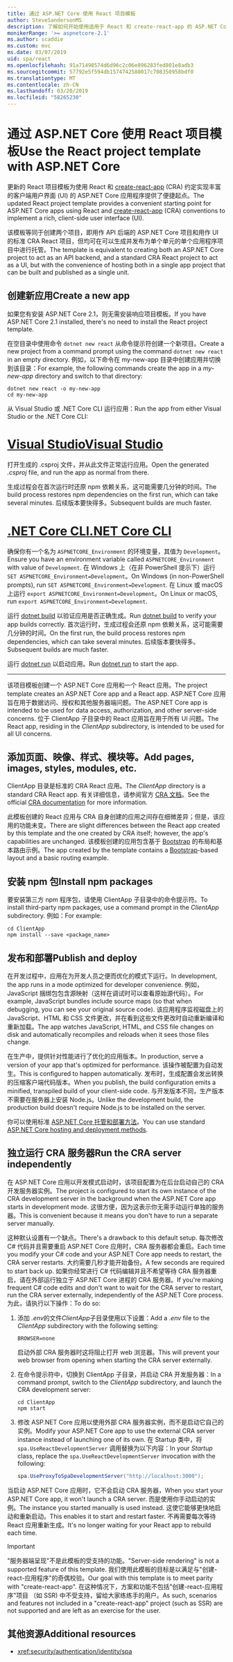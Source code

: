 ```yaml
---
title: 通过 ASP.NET Core 使用 React 项目模板
author: SteveSandersonMS
description: 了解如何开始使用适用于 React 和 create-react-app 的 ASP.NET Core 单页应用程序 (SPA) 项目模板。
monikerRange: '>= aspnetcore-2.1'
ms.author: scaddie
ms.custom: mvc
ms.date: 03/07/2019
uid: spa/react
ms.openlocfilehash: 91a71498574d6d96c2c06e896283fed801e8adb3
ms.sourcegitcommit: 57792e5f594db1574742588017c708350958bdf0
ms.translationtype: MT
ms.contentlocale: zh-CN
ms.lasthandoff: 03/20/2019
ms.locfileid: "58265230"
---
```

# <a name="use-the-react-project-template-with-aspnet-core"></a><span data-ttu-id="cd301-103">通过 ASP.NET Core 使用 React 项目模板</span><span class="sxs-lookup"><span data-stu-id="cd301-103">Use the React project template with ASP.NET Core</span></span>

<span data-ttu-id="cd301-104">更新的 React 项目模板为使用 React 和 [create-react-app](https://github.com/facebookincubator/create-react-app) (CRA) 约定实现丰富的客户端用户界面 (UI) 的 ASP.NET Core 应用程序提供了便捷起点。</span><span class="sxs-lookup"><span data-stu-id="cd301-104">The updated React project template provides a convenient starting point for ASP.NET Core apps using React and [create-react-app](https://github.com/facebookincubator/create-react-app) (CRA) conventions to implement a rich, client-side user interface (UI).</span></span>

<span data-ttu-id="cd301-105">该模板等同于创建两个项目，即用作 API 后端的 ASP.NET Core 项目和用作 UI 的标准 CRA React 项目，但均可在可以生成并发布为单个单元的单个应用程序项目中进行托管。</span><span class="sxs-lookup"><span data-stu-id="cd301-105">The template is equivalent to creating both an ASP.NET Core project to act as an API backend, and a standard CRA React project to act as a UI, but with the convenience of hosting both in a single app project that can be built and published as a single unit.</span></span>

## <a name="create-a-new-app"></a><span data-ttu-id="cd301-106">创建新应用</span><span class="sxs-lookup"><span data-stu-id="cd301-106">Create a new app</span></span>

<span data-ttu-id="cd301-107">如果您有安装 ASP.NET Core 2.1，则无需安装响应项目模板。</span><span class="sxs-lookup"><span data-stu-id="cd301-107">If you have ASP.NET Core 2.1 installed, there's no need to install the React project template.</span></span>

<span data-ttu-id="cd301-108">在空目录中使用命令 `dotnet new react` 从命令提示符创建一个新项目。</span><span class="sxs-lookup"><span data-stu-id="cd301-108">Create a new project from a command prompt using the command `dotnet new react` in an empty directory.</span></span> <span data-ttu-id="cd301-109">例如，以下命令在 my-new-app 目录中创建应用并切换到该目录：</span><span class="sxs-lookup"><span data-stu-id="cd301-109">For example, the following commands create the app in a *my-new-app* directory and switch to that directory:</span></span>

```console
dotnet new react -o my-new-app
cd my-new-app
```

<span data-ttu-id="cd301-110">从 Visual Studio 或 .NET Core CLI 运行应用：</span><span class="sxs-lookup"><span data-stu-id="cd301-110">Run the app from either Visual Studio or the .NET Core CLI:</span></span>

# <a name="visual-studiotabvisual-studio"></a>[<span data-ttu-id="cd301-111">Visual Studio</span><span class="sxs-lookup"><span data-stu-id="cd301-111">Visual Studio</span></span>](#tab/visual-studio)

<span data-ttu-id="cd301-112">打开生成的 .csproj 文件，并从此文件正常运行应用。</span><span class="sxs-lookup"><span data-stu-id="cd301-112">Open the generated *.csproj* file, and run the app as normal from there.</span></span>

<span data-ttu-id="cd301-113">生成过程会在首次运行时还原 npm 依赖关系，这可能需要几分钟的时间。</span><span class="sxs-lookup"><span data-stu-id="cd301-113">The build process restores npm dependencies on the first run, which can take several minutes.</span></span> <span data-ttu-id="cd301-114">后续版本要快得多。</span><span class="sxs-lookup"><span data-stu-id="cd301-114">Subsequent builds are much faster.</span></span>

# <a name="net-core-clitabnetcore-cli"></a>[<span data-ttu-id="cd301-115">.NET Core CLI</span><span class="sxs-lookup"><span data-stu-id="cd301-115">.NET Core CLI</span></span>](#tab/netcore-cli)

<span data-ttu-id="cd301-116">确保你有一个名为 `ASPNETCORE_Environment` 的环境变量，其值为 `Development`。</span><span class="sxs-lookup"><span data-stu-id="cd301-116">Ensure you have an environment variable called `ASPNETCORE_Environment` with value of `Development`.</span></span> <span data-ttu-id="cd301-117">在 Windows 上（在非 PowerShell 提示下）运行 `SET ASPNETCORE_Environment=Development`。</span><span class="sxs-lookup"><span data-stu-id="cd301-117">On Windows (in non-PowerShell prompts), run `SET ASPNETCORE_Environment=Development`.</span></span> <span data-ttu-id="cd301-118">在 Linux 或 macOS 上运行 `export ASPNETCORE_Environment=Development`。</span><span class="sxs-lookup"><span data-stu-id="cd301-118">On Linux or macOS, run `export ASPNETCORE_Environment=Development`.</span></span>

<span data-ttu-id="cd301-119">运行 [dotnet build](/dotnet/core/tools/dotnet-build) 以验证应用是否正确生成。</span><span class="sxs-lookup"><span data-stu-id="cd301-119">Run [dotnet build](/dotnet/core/tools/dotnet-build) to verify your app builds correctly.</span></span> <span data-ttu-id="cd301-120">首次运行时，生成过程会还原 npm 依赖关系，这可能需要几分钟的时间。</span><span class="sxs-lookup"><span data-stu-id="cd301-120">On the first run, the build process restores npm dependencies, which can take several minutes.</span></span> <span data-ttu-id="cd301-121">后续版本要快得多。</span><span class="sxs-lookup"><span data-stu-id="cd301-121">Subsequent builds are much faster.</span></span>

<span data-ttu-id="cd301-122">运行 [dotnet run](/dotnet/core/tools/dotnet-run) 以启动应用。</span><span class="sxs-lookup"><span data-stu-id="cd301-122">Run [dotnet run](/dotnet/core/tools/dotnet-run) to start the app.</span></span>

---

<span data-ttu-id="cd301-123">该项目模板创建一个 ASP.NET Core 应用和一个 React 应用。</span><span class="sxs-lookup"><span data-stu-id="cd301-123">The project template creates an ASP.NET Core app and a React app.</span></span> <span data-ttu-id="cd301-124">ASP.NET Core 应用旨在用于数据访问、授权和其他服务器端问题。</span><span class="sxs-lookup"><span data-stu-id="cd301-124">The ASP.NET Core app is intended to be used for data access, authorization, and other server-side concerns.</span></span> <span data-ttu-id="cd301-125">位于 ClientApp 子目录中的 React 应用旨在用于所有 UI 问题。</span><span class="sxs-lookup"><span data-stu-id="cd301-125">The React app, residing in the *ClientApp* subdirectory, is intended to be used for all UI concerns.</span></span>

## <a name="add-pages-images-styles-modules-etc"></a><span data-ttu-id="cd301-126">添加页面、映像、样式、模块等。</span><span class="sxs-lookup"><span data-stu-id="cd301-126">Add pages, images, styles, modules, etc.</span></span>

<span data-ttu-id="cd301-127">ClientApp 目录是标准的 CRA React 应用。</span><span class="sxs-lookup"><span data-stu-id="cd301-127">The *ClientApp* directory is a standard CRA React app.</span></span> <span data-ttu-id="cd301-128">有关详细信息，请参阅官方 [CRA 文档](https://github.com/facebookincubator/create-react-app/blob/master/packages/react-scripts/template/README.md)。</span><span class="sxs-lookup"><span data-stu-id="cd301-128">See the official [CRA documentation](https://github.com/facebookincubator/create-react-app/blob/master/packages/react-scripts/template/README.md) for more information.</span></span>

<span data-ttu-id="cd301-129">此模板创建的 React 应用与 CRA 自身创建的应用之间存在细微差异；但是，该应用的功能未变。</span><span class="sxs-lookup"><span data-stu-id="cd301-129">There are slight differences between the React app created by this template and the one created by CRA itself; however, the app's capabilities are unchanged.</span></span> <span data-ttu-id="cd301-130">该模板创建的应用包含基于 [Bootstrap](https://getbootstrap.com/) 的布局和基本路由示例。</span><span class="sxs-lookup"><span data-stu-id="cd301-130">The app created by the template contains a [Bootstrap](https://getbootstrap.com/)-based layout and a basic routing example.</span></span>

## <a name="install-npm-packages"></a><span data-ttu-id="cd301-131">安装 npm 包</span><span class="sxs-lookup"><span data-stu-id="cd301-131">Install npm packages</span></span>

<span data-ttu-id="cd301-132">要安装第三方 npm 程序包，请使用 ClientApp 子目录中的命令提示符。</span><span class="sxs-lookup"><span data-stu-id="cd301-132">To install third-party npm packages, use a command prompt in the *ClientApp* subdirectory.</span></span> <span data-ttu-id="cd301-133">例如：</span><span class="sxs-lookup"><span data-stu-id="cd301-133">For example:</span></span>

```console
cd ClientApp
npm install --save <package_name>
```

## <a name="publish-and-deploy"></a><span data-ttu-id="cd301-134">发布和部署</span><span class="sxs-lookup"><span data-stu-id="cd301-134">Publish and deploy</span></span>

<span data-ttu-id="cd301-135">在开发过程中，应用在为开发人员之便而优化的模式下运行。</span><span class="sxs-lookup"><span data-stu-id="cd301-135">In development, the app runs in a mode optimized for developer convenience.</span></span> <span data-ttu-id="cd301-136">例如，JavaScript 捆绑包包含源映射（这样在调试时可以查看原始源代码）。</span><span class="sxs-lookup"><span data-stu-id="cd301-136">For example, JavaScript bundles include source maps (so that when debugging, you can see your original source code).</span></span> <span data-ttu-id="cd301-137">该应用程序监视磁盘上的 JavaScript、HTML 和 CSS 文件更改，并在看到这些文件更改时自动重新编译和重新加载。</span><span class="sxs-lookup"><span data-stu-id="cd301-137">The app watches JavaScript, HTML, and CSS file changes on disk and automatically recompiles and reloads when it sees those files change.</span></span>

<span data-ttu-id="cd301-138">在生产中，提供针对性能进行了优化的应用版本。</span><span class="sxs-lookup"><span data-stu-id="cd301-138">In production, serve a version of your app that's optimized for performance.</span></span> <span data-ttu-id="cd301-139">该操作被配置为自动发生。</span><span class="sxs-lookup"><span data-stu-id="cd301-139">This is configured to happen automatically.</span></span> <span data-ttu-id="cd301-140">发布时，生成配置会发出转换的压缩客户端代码版本。</span><span class="sxs-lookup"><span data-stu-id="cd301-140">When you publish, the build configuration emits a minified, transpiled build of your client-side code.</span></span> <span data-ttu-id="cd301-141">与开发版本不同，生产版本不需要在服务器上安装 Node.js。</span><span class="sxs-lookup"><span data-stu-id="cd301-141">Unlike the development build, the production build doesn't require Node.js to be installed on the server.</span></span>

<span data-ttu-id="cd301-142">你可以使用标准 [ASP.NET Core 托管和部署方法](xref:host-and-deploy/index)。</span><span class="sxs-lookup"><span data-stu-id="cd301-142">You can use standard [ASP.NET Core hosting and deployment methods](xref:host-and-deploy/index).</span></span>

## <a name="run-the-cra-server-independently"></a><span data-ttu-id="cd301-143">独立运行 CRA 服务器</span><span class="sxs-lookup"><span data-stu-id="cd301-143">Run the CRA server independently</span></span>

<span data-ttu-id="cd301-144">在 ASP.NET Core 应用以开发模式启动时，该项目配置为在后台启动自己的 CRA 开发服务器实例。</span><span class="sxs-lookup"><span data-stu-id="cd301-144">The project is configured to start its own instance of the CRA development server in the background when the ASP.NET Core app starts in development mode.</span></span> <span data-ttu-id="cd301-145">这很方便，因为这表示你无需手动运行单独的服务器。</span><span class="sxs-lookup"><span data-stu-id="cd301-145">This is convenient because it means you don't have to run a separate server manually.</span></span>

<span data-ttu-id="cd301-146">这种默认设置有一个缺点。</span><span class="sxs-lookup"><span data-stu-id="cd301-146">There's a drawback to this default setup.</span></span> <span data-ttu-id="cd301-147">每次修改 C# 代码并且需要重启 ASP.NET Core 应用时，CRA 服务器都会重启。</span><span class="sxs-lookup"><span data-stu-id="cd301-147">Each time you modify your C# code and your ASP.NET Core app needs to restart, the CRA server restarts.</span></span> <span data-ttu-id="cd301-148">大约需要几秒才能开始备份。</span><span class="sxs-lookup"><span data-stu-id="cd301-148">A few seconds are required to start back up.</span></span> <span data-ttu-id="cd301-149">如果你经常进行 C# 代码编辑并且不希望等待 CRA 服务器重启，请在外部运行独立于 ASP.NET Core 进程的 CRA 服务器。</span><span class="sxs-lookup"><span data-stu-id="cd301-149">If you're making frequent C# code edits and don't want to wait for the CRA server to restart, run the CRA server externally, independently of the ASP.NET Core process.</span></span> <span data-ttu-id="cd301-150">为此，请执行以下操作：</span><span class="sxs-lookup"><span data-stu-id="cd301-150">To do so:</span></span>

1. <span data-ttu-id="cd301-151">添加 *.env*的文件*ClientApp*子目录使用以下设置：</span><span class="sxs-lookup"><span data-stu-id="cd301-151">Add a *.env* file to the *ClientApp* subdirectory with the following setting:</span></span>

    ```
    BROWSER=none
    ```

    <span data-ttu-id="cd301-152">启动外部 CRA 服务器时这将阻止打开 web 浏览器。</span><span class="sxs-lookup"><span data-stu-id="cd301-152">This will prevent your web browser from opening when starting the CRA server externally.</span></span>

2. <span data-ttu-id="cd301-153">在命令提示符中，切换到 ClientApp 子目录，并启动 CRA 开发服务器：</span><span class="sxs-lookup"><span data-stu-id="cd301-153">In a command prompt, switch to the *ClientApp* subdirectory, and launch the CRA development server:</span></span>

    ```console
    cd ClientApp
    npm start
    ```

3. <span data-ttu-id="cd301-154">修改 ASP.NET Core 应用以使用外部 CRA 服务器实例，而不是启动它自己的实例。</span><span class="sxs-lookup"><span data-stu-id="cd301-154">Modify your ASP.NET Core app to use the external CRA server instance instead of launching one of its own.</span></span> <span data-ttu-id="cd301-155">在 Startup 类中，将 `spa.UseReactDevelopmentServer` 调用替换为以下内容：</span><span class="sxs-lookup"><span data-stu-id="cd301-155">In your *Startup* class, replace the `spa.UseReactDevelopmentServer` invocation with the following:</span></span>

    ```csharp
    spa.UseProxyToSpaDevelopmentServer("http://localhost:3000");
    ```

<span data-ttu-id="cd301-156">当启动 ASP.NET Core 应用时，它不会启动 CRA 服务器，</span><span class="sxs-lookup"><span data-stu-id="cd301-156">When you start your ASP.NET Core app, it won't launch a CRA server.</span></span> <span data-ttu-id="cd301-157">而是使用你手动启动的实例。</span><span class="sxs-lookup"><span data-stu-id="cd301-157">The instance you started manually is used instead.</span></span> <span data-ttu-id="cd301-158">这使它能够更快地启动和重新启动。</span><span class="sxs-lookup"><span data-stu-id="cd301-158">This enables it to start and restart faster.</span></span> <span data-ttu-id="cd301-159">不再需要每次等待 React 应用重新生成。</span><span class="sxs-lookup"><span data-stu-id="cd301-159">It's no longer waiting for your React app to rebuild each time.</span></span>

> [!IMPORTANT]
> <span data-ttu-id="cd301-160">"服务器端呈现"不是此模板的受支持的功能。</span><span class="sxs-lookup"><span data-stu-id="cd301-160">"Server-side rendering" is not a supported feature of this template.</span></span> <span data-ttu-id="cd301-161">我们使用此模板的目标是以满足与"创建-react-应用程序"的奇偶校验。</span><span class="sxs-lookup"><span data-stu-id="cd301-161">Our goal with this template is to meet parity with "create-react-app".</span></span> <span data-ttu-id="cd301-162">在这种情况下，方案和功能不包括"创建-react-应用程序"项目 （如 SSR) 中不受支持，留给大家练练手的用户。</span><span class="sxs-lookup"><span data-stu-id="cd301-162">As such, scenarios and features not included in a "create-react-app" project (such as SSR) are not supported and are left as an exercise for the user.</span></span>

## <a name="additional-resources"></a><span data-ttu-id="cd301-163">其他资源</span><span class="sxs-lookup"><span data-stu-id="cd301-163">Additional resources</span></span>

* <xref:security/authentication/identity/spa>

